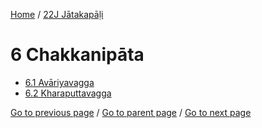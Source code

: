 
[Home](/) / [22J Jātakapāḷi](/tipitaka/22J.md)

# 6 Chakkanipāta

* [6.1 Avāriyavagga](/tipitaka/22J/6/6.1.md)
* [6.2 Kharaputtavagga](/tipitaka/22J/6/6.2.md)

[Go to previous page](/tipitaka/22J/5/5.3/5.3.5.md) / [Go to parent page](/tipitaka/22J/0.md) / [Go to next page](/tipitaka/22J/6/6.1.md)


